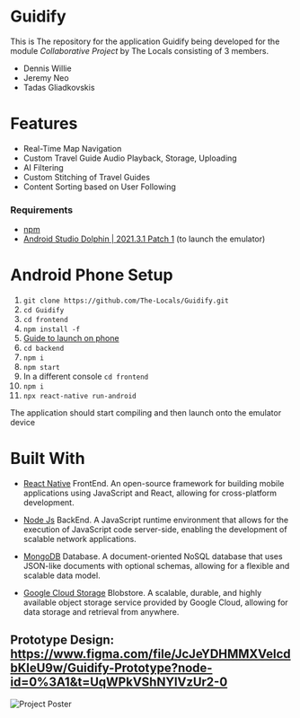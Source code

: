 # Guidify

This is The repository for the application Guidify being developed for the module *Collaborative Project* by The Locals consisting of 3 members.
- Dennis Willie
- Jeremy Neo
- Tadas Gliadkovskis


# Features
- Real-Time Map Navigation 
- Custom Travel Guide Audio Playback, Storage, Uploading
- AI Filtering
- Custom Stitching of Travel Guides
- Content Sorting based on User Following


### Requirements
- [npm](https://nodejs.org/en/download/)
- [Android Studio Dolphin | 2021.3.1 Patch 1](https://developer.android.com/studio/archive) (to launch the emulator)


# Android Phone Setup
1. `git clone https://github.com/The-Locals/Guidify.git`
1. `cd Guidify`
1. `cd frontend`
2. `npm install -f`
3. [Guide to launch on phone](https://reactnative.dev/docs/running-on-device#running-your-app-on-android-devices)
4. `cd backend`
5. `npm i`
6. `npm start`
7. In a different console `cd frontend`
8. `npm i`
9. `npx react-native run-android`

The application should start compiling and then launch onto the emulator device
# Built With

- [React Native](https://reactnative.dev/) FrontEnd. An open-source framework for building mobile applications using JavaScript and React, allowing for cross-platform development.

- [Node Js](https://nodejs.org/en) BackEnd. A JavaScript runtime environment that allows for the execution of JavaScript code server-side, enabling the development of scalable network applications.

- [MongoDB](https://www.mongodb.com/) Database. A document-oriented NoSQL database that uses JSON-like documents with optional schemas, allowing for a flexible and scalable data model.

- [Google Cloud Storage](https://cloud.google.com/storage) Blobstore. A scalable, durable, and highly available object storage service provided by Google Cloud, allowing for data storage and retrieval from anywhere.

## Prototype Design: https://www.figma.com/file/JcJeYDHMMXVelcdbKIeU9w/Guidify-Prototype?node-id=0%3A1&t=UqWPkVShNYlVzUr2-0

![Project Poster](https://github.com/TadasGliadkovskis/CA2-Bug-Project/assets/72204358/2236007f-f3cd-4790-b8d2-7eec922ef7e5)
